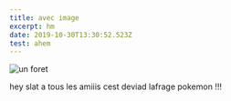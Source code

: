 ```yaml
---
title: avec image
excerpt: hm
date: 2019-10-30T13:30:52.523Z
test: ahem
---
```

![un foret](/uploads/foret.jpg "une foret")

hey slat a tous les amiiis cest deviad lafrage pokemon !!!
